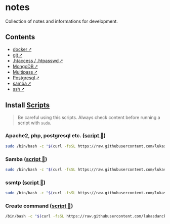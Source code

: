 # notes

Collection of notes and informations for development.

## Contents

- [docker ⭧](https://github.com/lukasdanckwerth/notes/blob/main/notes/docker.md)
- [git ⭧](https://github.com/lukasdanckwerth/notes/blob/main/notes/git.md)
- [.htaccess / .htpasswd ⭧](https://github.com/lukasdanckwerth/notes/blob/main/notes/htaccess-htpasswd.md)
- [MongoDB ⭧](https://github.com/lukasdanckwerth/notes/blob/main/notes/mongodb.md)
- [Multipass ⭧](https://github.com/lukasdanckwerth/notes/blob/main/notes/multipass.md)
- [Postgresql ⭧](https://github.com/lukasdanckwerth/notes/blob/main/notes/postgresql.md)
- [samba ⭧](https://github.com/lukasdanckwerth/notes/blob/main/notes/samba.md)
- [ssh ⭧](https://github.com/lukasdanckwerth/notes/blob/main/notes/ssh.md)

## Install [Scripts](https://github.com/lukasdanckwerth/notes/blob/main/scripts)

> Be careful using this scripts. Always check content before running a script with `sudo`.

### Apache2, php, postgresql etc. ([script 📃](https://github.com/lukasdanckwerth/notes/blob/main/scripts/install-server.sh))

```sh
sudo /bin/bash -c "$(curl -fsSL https://raw.githubusercontent.com/lukasdanckwerth/notes/main/scripts/install-server.sh)"
```

### Samba ([script 📃](https://github.com/lukasdanckwerth/notes/blob/main/scripts/install-samba.sh))

```sh
sudo /bin/bash -c "$(curl -fsSL https://raw.githubusercontent.com/lukasdanckwerth/notes/main/scripts/install-samba.sh)"
```

### ssmtp ([script 📃](https://github.com/lukasdanckwerth/notes/blob/main/scripts/install-ssmtp.sh))

```sh
sudo /bin/bash -c "$(curl -fsSL https://raw.githubusercontent.com/lukasdanckwerth/notes/main/scripts/install-ssmtp.sh)"
```

### Create command ([script 📃](https://raw.githubusercontent.com/lukasdanckwerth/notes/main/scripts/create-command.sh))

```sh
/bin/bash -c "$(curl -fsSL https://raw.githubusercontent.com/lukasdanckwerth/notes/main/scripts/create-command.sh)"
```
